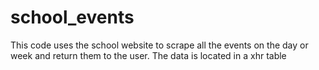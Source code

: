 # school_events
This code uses the school website to scrape all the events on the day or week and return them to the user.
The data is located in a xhr table
